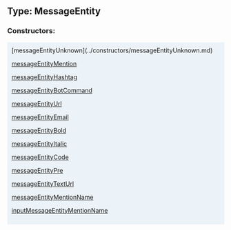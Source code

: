 ## Type: MessageEntity  

### Constructors:

<style>
.container {
    width: auto;
    overflow-x: auto;
    white-space: nowrap;
    background: #ecf3f8;
    padding: 10px;
}
</style>
<div class="container">
[messageEntityUnknown](../constructors/messageEntityUnknown.md)  

[messageEntityMention](../constructors/messageEntityMention.md)  

[messageEntityHashtag](../constructors/messageEntityHashtag.md)  

[messageEntityBotCommand](../constructors/messageEntityBotCommand.md)  

[messageEntityUrl](../constructors/messageEntityUrl.md)  

[messageEntityEmail](../constructors/messageEntityEmail.md)  

[messageEntityBold](../constructors/messageEntityBold.md)  

[messageEntityItalic](../constructors/messageEntityItalic.md)  

[messageEntityCode](../constructors/messageEntityCode.md)  

[messageEntityPre](../constructors/messageEntityPre.md)  

[messageEntityTextUrl](../constructors/messageEntityTextUrl.md)  

[messageEntityMentionName](../constructors/messageEntityMentionName.md)  

[inputMessageEntityMentionName](../constructors/inputMessageEntityMentionName.md)  

</div>